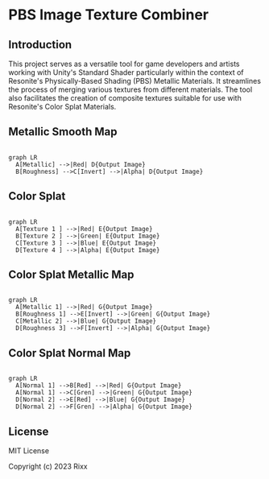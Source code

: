 # PBS Image Texture Combiner
## Introduction
This project serves as a versatile tool for game developers and artists working with Unity's Standard Shader particularly within the context of Resonite's Physically-Based Shading (PBS) Metallic Materials. It streamlines the process of merging various textures from different materials. The tool also facilitates the creation of composite textures suitable for use with Resonite's Color Splat Materials.

## Metallic Smooth Map
```mermaid

graph LR
  A[Metallic] -->|Red| D{Output Image}
  B[Roughness] -->C[Invert] -->|Alpha| D{Output Image}
```

## Color Splat
```mermaid

graph LR
  A[Texture 1 ] -->|Red| E{Output Image}
  B[Texture 2 ] -->|Green| E{Output Image}
  C[Texture 3 ] -->|Blue| E{Output Image}
  D[Texture 4 ] -->|Alpha| E{Output Image}

```

## Color Splat Metallic Map
```mermaid

graph LR
  A[Metallic 1] -->|Red| G{Output Image}
  B[Roughness 1] -->E[Invert] -->|Green| G{Output Image}
  C[Metallic 2] -->|Blue| G{Output Image}
  D[Roughness 3] -->F[Invert] -->|Alpha| G{Output Image}
```

## Color Splat Normal Map
```mermaid

graph LR
  A[Normal 1] -->B[Red] -->|Red| G{Output Image}
  A[Normal 1] -->C[Gren] -->|Green| G{Output Image}
  D[Normal 2] -->E[Red] -->|Blue| G{Output Image}
  D[Normal 2] -->F[Gren] -->|Alpha| G{Output Image}
```

## License
MIT License

Copyright (c) 2023 Rixx